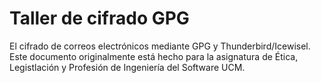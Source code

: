 # Taller de cifrado GPG
El cifrado de correos electrónicos mediante GPG y Thunderbird/Icewisel. Este documento originalmente está hecho para la asignatura de Ética, Legistlación y Profesión de Ingeniería del Software UCM.

